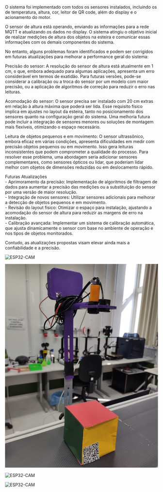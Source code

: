 O sistema foi implementado com todos os sensores instalados, incluindo os de temperatura, altura, cor, leitor de QR code, além do display e o acionamento do motor. 

O sensor de altura está operando, enviando as informações para a rede MQTT e atualizando os dados no display. O sistema atingiu o objetivo inicial de realizar medições de altura dos objetos na esteira e comunicar essas informações com os demais componentes do sistema.

No entanto, alguns problemas foram identificados e podem ser corrigidos em futuras atualizações para melhorar a performance geral do sistema:

Precisão do sensor: A resolução do sensor de altura está atualmente em 1 cm, o que, embora adequado para algumas aplicações, apresenta um erro considerável em termos de exatidão. Para futuras versões, pode-se considerar a calibração ou a troca do sensor por um modelo com maior precisão, ou a aplicação de algoritmos de correção para reduzir o erro nas leituras.

Acomodação do sensor: O sensor precisa ser instalado com 20 cm extras em relação à altura máxima que poderá ser lida. Esse requisito físico implica em ajustes no layout da esteira, tanto no posicionamento dos sensores quanto na configuração geral do sistema. Uma melhoria futura pode incluir a integração de sensores menores ou soluções de montagem mais flexíveis, otimizando o espaço necessário.

Leitura de objetos pequenos e em movimento: O sensor ultrassônico, embora eficaz em várias condições, apresenta dificuldades em medir com precisão objetos pequenos ou em movimento. Isso gera leituras inconsistentes que podem comprometer a qualidade do processo. Para resolver esse problema, uma abordagem seria adicionar sensores complementares, como sensores ópticos ou lidar, que poderiam lidar melhor com objetos de dimensões reduzidas ou em deslocamento rápido.

Futuras Atualizações  
\- Aprimoramento da precisão: Implementação de algoritmos de filtragem de dados para aumentar a precisão das medições ou a substituição do sensor por uma versão de maior resolução.  
\- Integração de novos sensores: Utilizar sensores adicionais para melhorar a detecção de objetos pequenos e em movimento.  
\- Revisão do layout físico: Otimizar o espaço para instalação, ajustando a acomodação do sensor de altura para reduzir as margens de erro na instalação.  
\- Calibração avançada: Implementar um sistema de calibração automática, que ajusta dinamicamente o sensor com base no ambiente de operação e nos tipos de objetos monitorados.

Contudo, as atualizações propostas visam elevar ainda mais a confiabilidade e a precisão.

![ESP32-CAM](./fig/fig27.jpg)

![ESP32-CAM](./fig/fig28.jpg)

![ESP32-CAM](./fig/fig29.jpg)

![ESP32-CAM](./fig/fig30.jpg)
